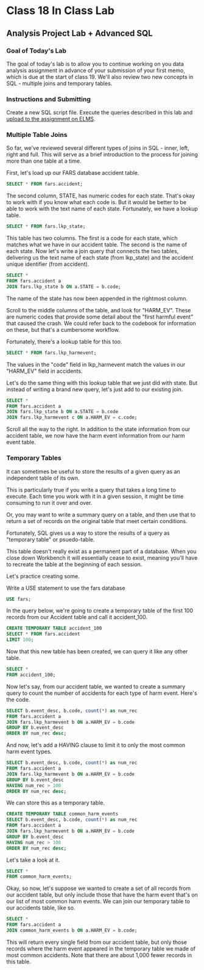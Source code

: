 # Class 18 In Class Lab
## Analysis Project Lab + Advanced SQL

### Goal of Today's Lab

The goal of today's lab is to allow you to continue working on you data analysis assignment in advance of your submission of your first memo, which is due at the start of class 19.  We'll also review two new concepts in SQL - multiple joins and temporary tables.   

### Instructions and Submitting

Create a new SQL script file. Execute the queries described in this lab and [upload to the assignment on ELMS](https://umd.instructure.com/courses/1251920/assignments/4755580).

### Multiple Table Joins

So far, we've reviewed several different types of joins in SQL - inner, left, right and full.  This will serve as a brief introduction to the process for joining more than one table at a time.  

First, let's load up our FARS database accident table.

```sql
SELECT * FROM fars.accident;
```

The second column, STATE, has numeric codes for each state.  That's okay to work with if you know what each code is.  But it would be better to be able to work with the text name of each state.  Fortunately, we have a lookup table.

```sql
SELECT * FROM fars.lkp_state;
```

This table has two columns. The first is a code for each state, which matches what we have in our accident table.  The second is the name of each state. Now let's write a join query that connects the two tables, delivering us the text name of each state (from lkp_state) and the accident unique identifier (from accident).

```sql
SELECT *
FROM fars.accident a
JOIN fars.lkp_state b ON a.STATE = b.code;
```

The name of the state has now been appended in the rightmost column.

Scroll to the middle columns of the table, and look for "HARM_EV".  These are numeric codes that provide some detail about the "first harmful event" that caused the crash. We could refer back to the codebook for information on these, but that's a cumbersome workflow.  

Fortunately, there's a lookup table for this too.  

```sql
SELECT * FROM fars.lkp_harmevent;
```

The values in the "code" field in lkp_harmevent match the values in our "HARM_EV" field in accidents.

Let's do the same thing with this lookup table that we just did with state.  But instead of writing a brand new query, let's just add to our existing join.

```sql
SELECT *
FROM fars.accident a
JOIN fars.lkp_state b ON a.STATE = b.code
JOIN fars.lkp_harmevent c ON a.HARM_EV = c.code;
```

Scroll all the way to the right.  In addition to the state information from our accident table, we now have the harm event information from our harm event table.  

### Temporary Tables

It can sometimes be useful to store the results of a given query as an independent table of its own.  

This is particularly true if you write a query that takes a long time to execute.  Each time you work with it in a given session, it might be time consuming to run it over and over.

Or, you may want to write a summary query on a table, and then use that to return a set of records on the original table that meet certain conditions.   

Fortunately, SQL gives us a way to store the results of a query as "temporary table" or psuedo-table.    

This table doesn't really exist as a permanent part of a database.  When you close down Workbench it will essentially cease to exist, meaning you'll have to recreate the table at the beginning of each session.

Let's practice creating some.

Write a USE statement to use the fars database

```sql
USE fars;
```

In the query below, we're going to create a temporary table of the first 100 records from our Accident table and call it accident_100.


```sql
CREATE TEMPORARY TABLE accident_100
SELECT * FROM fars.accident
LIMIT 100;
```
Now that this new table has been created, we can query it like any other table.

``` sql
SELECT *
FROM accident_100;
```

Now let's say, from our accident table, we wanted to create a summary query to count the number of accidents for each type of harm event. Here's the code.

``` sql
SELECT b.event_desc, b.code, count(*) as num_rec
FROM fars.accident a
JOIN fars.lkp_harmevent b ON a.HARM_EV = b.code
GROUP BY b.event_desc
ORDER BY num_rec desc;
```

And now, let's add a HAVING clause to limit it to only the most common harm event types.

``` sql
SELECT b.event_desc, b.code, count(*) as num_rec
FROM fars.accident a
JOIN fars.lkp_harmevent b ON a.HARM_EV = b.code
GROUP BY b.event_desc
HAVING num_rec > 100
ORDER BY num_rec desc;
```

We can store this as a temporary table.  

``` sql
CREATE TEMPORARY TABLE common_harm_events
SELECT b.event_desc, b.code, count(*) as num_rec
FROM fars.accident a
JOIN fars.lkp_harmevent b ON a.HARM_EV = b.code
GROUP BY b.event_desc
HAVING num_rec > 100
ORDER BY num_rec desc;
```
Let's take a look at it.

```sql
SELECT *
FROM common_harm_events;
```

Okay, so now, let's suppose we wanted to create a set of all records from our accident table, but only include those that have the harm event that's on our list of most common harm events.  We can join our temporary table to our accidents table, like so.

``` sql
SELECT *
FROM fars.accident a
JOIN common_harm_events b ON a.HARM_EV = b.code;
```

This will return every single field from our accident table, but only those records where the harm event appeared in the temporary table we made of most common accidents.  Note that there are about 1,000 fewer records in this table.

